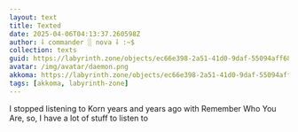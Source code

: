 ```yaml
---
layout: text
title: Texted
date: 2025-04-06T04:13:37.260598Z
author: ⸸ commander ░ nova ⸸ :~$
collection: texts
guid: https://labyrinth.zone/objects/ec66e398-2a51-41d0-9daf-55094aff68e4
avatar: /img/avatar/daemon.png
akkoma: https://labyrinth.zone/objects/ec66e398-2a51-41d0-9daf-55094aff68e4
tags: [akkoma, labyrinth-zone]
---
```


<p>I stopped listening to Korn years and years ago with Remember Who You Are, so, I have a lot of stuff to listen to</p>